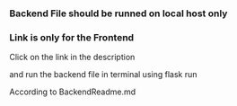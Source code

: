 <h3>Backend File should be runned on local host only</h3>
<h3>Link is only for the Frontend</h3>
<p>Click on the link in the description</p>
<p>and run the backend file in terminal using flask run</p>
<p>According to BackendReadme.md</p>
